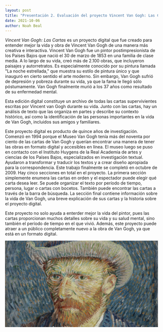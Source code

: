 ```yaml
---
layout: post
title: "Presentación 2. Evaluación del proyecto Vincent Van Gogh: Las Cartas"
date: 2021-10-06
author: Noah Beal
---
```


*Vincent Van Gogh: Las Cartas* es un proyecto digital que fue creado para entender mejor la vida y obra de Vincent Van Gogh de una manera más creativa e interactiva. Vincent Van Gogh fue un pintor postimpresionista de los Países Bajos que nació el 30 de marzo de 1853 en una familia de clase media. A lo largo de su vida, creó más de 2.100 obras, que incluyeron paisajes y autorretratos. Es especialmente conocido por su pintura llamada "La noche estrellada," que muestra su estilo de pintura único y que inauguró en cierto sentido el arte moderno. Sin embargo, Van Gogh sufrió de depresión y pobreza durante su vida, ya que la fama le llegó sólo póstumamente. Van Gogh finalmente murió a los 37 años como resultado de su enfermedad mental. 

Esta edición digital constituye un archivo de todas las cartas supervivientes escritas por Vincent van Gogh durante su vida. Junto con las cartas, hay un análisis de texto que las organiza en partes y describe su contexto histórico, así como la identificación de las personas importantes en la vida de Van Gogh, incluidos sus amigos y familiares.

Este proyecto digital es producto de quince años de investigación. Comenzó en 1994 porque el Museo Van Gogh tenía más del noventa por ciento de las cartas de Van Gogh y querían encontrar una manera de tener las obras en formato digital y accesibles en línea. El museo luego se puso en contacto con el Instituto Huygens de la Real Academia de artes y ciencias de los Países Bajos, especializados en investigación textual. Ayudaron a transformar y traducir los textos y a crear diseño apropiada para la correspondencia. Este trabajo finalmente se completó en octubre de 2009. Hay cinco secciones en total en el proyecto. La primera sección simplemente enumera las cartas en orden y el espectador puede elegir qué carta desea leer. Se puede organizar el texto por período de tiempo, persona, lugar o cartas con bocetos. También puede encontrar las cartas a través de la barra de búsqueda. La sección final contiene información sobre la vida de Van Gogh, una breve explicación de sus cartas y la historia sobre el proyecto digital. 

Este proyecto no solo ayuda a enterder mejor la vida del pintor, pues las cartas proporcionan muchos detalles sobre su vida y su salud mental, sino también el período de tiempo en el que vivió. Además, este proyecto puede atraer a un público completamente nuevo a la obra de Van Gogh, ya que está en un formato digital. 



![foto](/assets/images/001.jpg)

